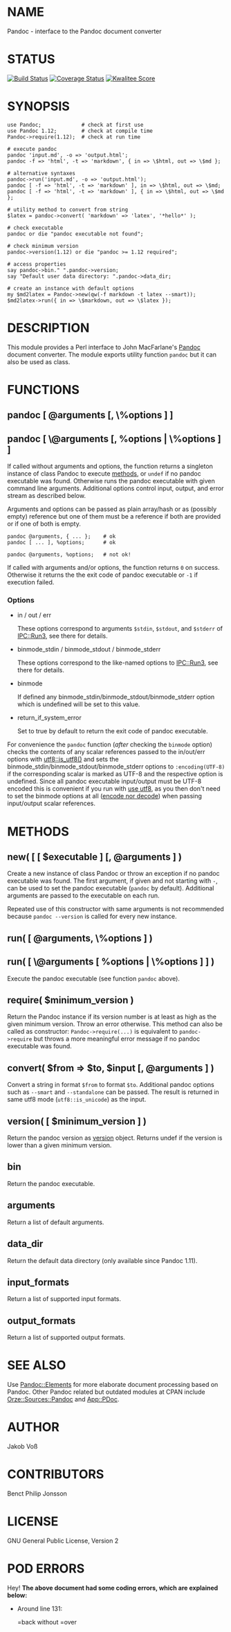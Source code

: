 # NAME

Pandoc - interface to the Pandoc document converter

# STATUS

[![Build Status](https://travis-ci.org/nichtich/Pandoc-Wrapper.svg)](https://travis-ci.org/nichtich/Pandoc-Wrapper)
[![Coverage Status](https://coveralls.io/repos/nichtich/Pandoc-Wrapper/badge.svg)](https://coveralls.io/r/nichtich/Pandoc-Wrapper)
[![Kwalitee Score](http://cpants.cpanauthors.org/dist/Pandoc.png)](http://cpants.cpanauthors.org/dist/Pandoc)

# SYNOPSIS

    use Pandoc;             # check at first use
    use Pandoc 1.12;        # check at compile time
    Pandoc->require(1.12);  # check at run time

    # execute pandoc
    pandoc 'input.md', -o => 'output.html';
    pandoc -f => 'html', -t => 'markdown', { in => \$html, out => \$md };

    # alternative syntaxes
    pandoc->run('input.md', -o => 'output.html');
    pandoc [ -f => 'html', -t => 'markdown' ], in => \$html, out => \$md;
    pandoc [ -f => 'html', -t => 'markdown' ], { in => \$html, out => \$md };

    # utility method to convert from string
    $latex = pandoc->convert( 'markdown' => 'latex', '*hello*' );

    # check executable
    pandoc or die "pandoc executable not found";

    # check minimum version
    pandoc->version(1.12) or die "pandoc >= 1.12 required";

    # access properties
    say pandoc->bin." ".pandoc->version;
    say "Default user data directory: ".pandoc->data_dir;

    # create an instance with default options
    my $md2latex = Pandoc->new(qw(-f markdown -t latex --smart));
    $md2latex->run({ in => \$markdown, out => \$latex });

# DESCRIPTION

This module provides a Perl interface to John MacFarlane's
[Pandoc](http://pandoc.org) document converter. The module exports utility
function `pandoc` but it can also be used as class.

# FUNCTIONS

## pandoc \[ @arguments \[, \\%options \] \]

## pandoc \[ \\@arguments \[, %options | \\%options \] \]

If called without arguments and options, the function returns a singleton
instance of class Pandoc to execute [methods](#methods), or `undef` if no
pandoc executable was found. Otherwise runs the pandoc executable with given
command line arguments. Additional options control input, output, and error
stream as described below.

Arguments and options can be passed as plain array/hash or as (possibly empty)
reference but one of them must be a reference if both are provided or if one of
both is empty.

    pandoc @arguments, { ... };    # ok
    pandoc [ ... ], %options;      # ok

    pandoc @arguments, %options;   # not ok!

If called with arguments and/or options, the function returns `0` on success.
Otherwise it returns the the exit code of pandoc executable or `-1` if
execution failed.

### Options

- in / out / err

    These options correspond to arguments `$stdin`, `$stdout`, and
    `$stderr` of [IPC::Run3](https://metacpan.org/pod/IPC::Run3), see there for details.

- binmode\_stdin / binmode\_stdout / binmode\_stderr

    These options correspond to the like-named options to [IPC::Run3](https://metacpan.org/pod/IPC::Run3), see
    there for details.

- binmode

    If defined any binmode\_stdin/binmode\_stdout/binmode\_stderr option which
    is undefined will be set to this value.

- return\_if\_system\_error

    Set to true by default to return the exit code of pandoc executable. 

For convenience the `pandoc` function (_after_ checking the `binmode`
option) checks the contents of any scalar references passed to the
in/out/err options with
[utf8::is\_utf8()](https://metacpan.org/pod/utf8#flag-utf8::is_utf8-string)
and sets the binmode\_stdin/binmode\_stdout/binmode\_stderr options to
`:encoding(UTF-8)` if the corresponding scalar is marked as UTF-8 and
the respective option is undefined. Since all pandoc executable
input/output must be UTF-8 encoded this is convenient if you run with
[use utf8](https://metacpan.org/pod/utf8), as you then don't need to set the binmode options at
all ([encode nor decode](https://metacpan.org/pod/Encode)) when passing input/output scalar
references.

# METHODS

## new( \[ \[ $executable \] \[, @arguments \] )

Create a new instance of class Pandoc or throw an exception if no pandoc
executable was found. The first argument, if given and not starting with `-`,
can be used to set the pandoc executable (`pandoc` by default). Additional
arguments are passed to the executable on each run.

Repeated use of this constructor with same arguments is not recommended because
`pandoc --version` is called for every new instance.

## run( \[ @arguments, \\%options \] )

## run( \[ \\@arguments \[ %options | \\%options \] \] )

Execute the pandoc executable (see function `pandoc` above).

## require( $minimum\_version )

Return the Pandoc instance if its version number is at least as high as the
given minimum version. Throw an error otherwise.  This method can also be
called as constructor: `Pandoc->require(...)` is equivalent to `pandoc->require` but throws a more meaningful error message if no pandoc
executable was found.

## convert( $from => $to, $input \[, @arguments \] )

Convert a string in format `$from` to format `$to`. Additional pandoc options
such as `--smart` and `--standalone` can be passed. The result is returned
in same utf8 mode (`utf8::is_unicode`) as the input.

## version( \[ $minimum\_version \] )

Return the pandoc version as [version](https://metacpan.org/pod/version) object. Returns undef if the version is
lower than a given minimum version.

## bin

Return the pandoc executable.

## arguments

Return a list of default arguments.

## data\_dir

Return the default data directory (only available since Pandoc 1.11).

## input\_formats

Return a list of supported input formats.

## output\_formats

Return a list of supported output formats.

# SEE ALSO

Use [Pandoc::Elements](https://metacpan.org/pod/Pandoc::Elements) for more elaborate document processing based on Pandoc.
Other Pandoc related but outdated modules at CPAN include
[Orze::Sources::Pandoc](https://metacpan.org/pod/Orze::Sources::Pandoc) and [App::PDoc](https://metacpan.org/pod/App::PDoc).

# AUTHOR

Jakob Voß

# CONTRIBUTORS

Benct Philip Jonsson

# LICENSE

GNU General Public License, Version 2

# POD ERRORS

Hey! **The above document had some coding errors, which are explained below:**

- Around line 131:

    &#x3d;back without =over
